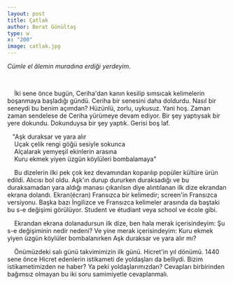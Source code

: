 ```yaml
---
layout: post
title: Çatlak
author: Berat Gönültaş
type: w
x: "200"
image: catlak.jpg
---
```



_Cümle el âlemin muradına erdiği yerdeyim._


<br/>

&nbsp;&nbsp;&nbsp;&nbsp;İki sene önce bugün, Ceriha'dan kanın kesilip sımsıcak kelimelerin boşanmaya başladığı gündü. Ceriha bir senesini daha doldurdu. Nasıl bir seneydi bu benim açımdan? Hüzünlü, zorlu, uykusuz. Yani hoş. Zaman zaman sendelese de Ceriha yürümeye devam ediyor. Bir şey yaptıysak bir yere dokundu. Dokunduysa bir şey yaptık. Gerisi boş laf.

&nbsp;&nbsp;&nbsp;"Aşk duraksar ve yara alır  
&nbsp;&nbsp;&nbsp;&nbsp;Uçak çelik rengi göğü sesiyle sokunca  
&nbsp;&nbsp;&nbsp;&nbsp;Alçalarak yemyeşil ekinlerin arasına  
&nbsp;&nbsp;&nbsp;&nbsp;Kuru ekmek yiyen üzgün köylüleri bombalamaya"

&nbsp;&nbsp;&nbsp;&nbsp;Bu dizelerin ilki pek çok kez devamından koparılıp popüler kültüre ürün edildi. Alıcısı bol oldu. Aşk'ın durup dururken duraksadığı ve bu duraksamadan yara aldığı manası çıkarılsın diye alıntılanan ilk dize ekrandan ekrana dolandı. Ekran(écran) Fransızca bir kelimedir; screen'in Fransızca versiyonu. Başka bazı İngilizce ve Fransızca kelimeler arasında da baştaki bu s-e değişimi görülüyor. Student ve étudiant veya school ve école gibi.

&nbsp;&nbsp;&nbsp;&nbsp;Ekrandan ekrana dolanadursun ilk dize, ben hala merak içerisindeyim: Şu s-e değişiminin nedir nedeni? Ve yine merak içerisindeyim: Kuru ekmek yiyen üzgün köylüler bombalanırken Aşk duraksar ve yara alır mı?

&nbsp;&nbsp;&nbsp;&nbsp;Önümüzdeki salı günü takvimimizin ilk günü. Hicret'in yıl dönümü. 1440 sene önce Hicret edenlerin istikameti de yoldaşları da belliydi. Bizim istikametimizden ne haber? Ya peki yoldaşlarımızdan? Cevapları birbirinden bağımsız olmayan bu iki soru samimiyetle cevaplanmalı.
